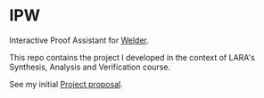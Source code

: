 # IPW
Interactive Proof Assistant for [Welder](https://github.com/epfl-lara/welder).

This repo contains the project I developed in the context of LARA's Synthesis, Analysis and Verification course.

See my initial [Project proposal](http://https://gist.github.com/Roldak/7b6ab79cede108fcc1f1cba27385e287).